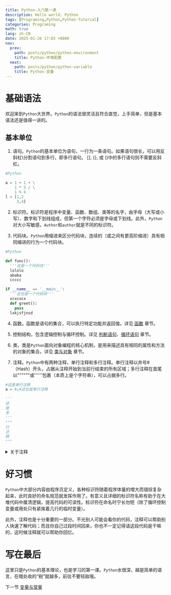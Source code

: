 ```yaml
---
title: Python-入门第一课
description: Hello world, Python
tags: [Programing,Python,Python-Tutorial]
categories: Programing
math: true
lang: zh-CN
date: 2025-01-26 17:03 +0800
nav:
  prev:
    path: posts/python/python-environment
    title: Python-环境配置
  next:
    path: posts/python/python-variable
    title: Python-变量
--- 
```


# 基础语法

欢迎来到`Python`大世界。`Python`的语法很灵活且符合直觉，上手简单，但是基本语法还是值得一讲的。

## 基本单位

1. 语句。`Python`的基本单位为语句，一行为一条语句。如果语句很长，可以用反斜杠\分割语句到多行，即多行语句。 [], {}, 或 ()中的多行语句则不需要反斜杠。 

```python
#Python

a = 1 + 1 + \
    1 * 5 / \
    1 % 4
l = [1,2
     3,4]
```

2. 标识符。标识符是程序中变量、函数、数组、类等的名字，由字母（大写或小写）、数字和下划线组成，但第一个字符必须是字母或下划线。此外，`Python`对大小写敏感，`Author`和`author`就是不同的标识符。

3. 代码块。`Python`用缩进来区分代码块，连续的（或之间有更高阶缩进）具有相同缩进的行为一个代码块。

```python
#Python

def func():
  '''这是一个代码块'''
  lololo
  ababa
  ccccc

if __name__ == '__main__':
  '''这也是一个代码块'''
  xcxcxcx
  def greet():
    pass
  lxkjsfjnsd
```

4. 函数。函数是语句的集合，可以执行特定功能并返回值。详见 [函数](../python-function) 章节。

5. 控制结构，包含逻辑控制与循环控制。详见 [判断语句](../python-decision-statement)、[循环语句](../python-loop-statement) 章节。

6. 类，类是`Python`面向对象编程的核心机制，是用来描述具有相同的属性和方法的对象的集合。详见 [类与对象](../class-and-object) 章节。

7. 注释。`Python`中有两种注释，单行注释和多行注释。单行注释以井号#（Hash）开头，占据从注释开始到当前行结束的所有区域；多行注释在首尾以""""""或''''''包裹（本质上是个字符串），可以占据多行。

```python
#这是单行注释
a = 6;#这也是单行注释

'''
这
是
多
'''
"""
行
注
释
"""
```

<Details>
<Summary>关于注释</Summary>
Python的注释在编译时会被解释器器完全忽略，不会影响代码逻辑，也不是强制性的。注释是写给人看的，用于注明代码功能，解释代码逻辑等一系列增加代码可读性的操作，还有一个用处是临时关闭一些不需要的语句（直接给某个语句注释调就可以在不删除语句的情况下跳过执行这条语句）。

写好注释是个好习惯，不仅为了自己，也是为了别人。
</Details>

# 好习惯

`Python`中大部分内容由程序员定义，各种标识符随着程序体量的增大而错综复杂起来，此时良好的命名规范就发挥作用了。有意义且详细的标识符名称有助于在大堆代码中厘清逻辑，提高代码的可读性。标识符在命名时宁长勿短（除了循环控制变量或用处只有紧挨着几行的临时变量）。

此外，注释也是十分重要的一部分。不光别人可能会看你的代码，注释可以帮助别人快速了解代码；而且你自己过段时间回来，你也不一定记得请这段代码是干嘛的，这时候注释就可以帮助你回忆。

# 写在最后

这里只是`Python`的基本理论，也是学习的第一课。`Python`水很深，越是简单的语言，在暗处收的“税”就越多，前往不要轻敌哦。

下一节 [变量与常量](../python-variable-and-const)
